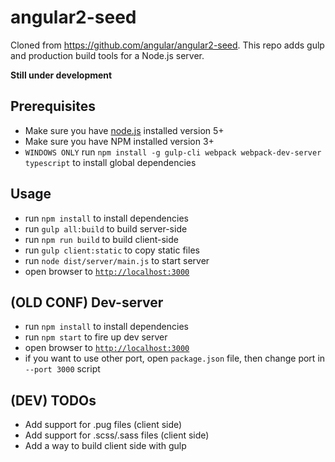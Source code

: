 # angular2-seed

Cloned from https://github.com/angular/angular2-seed.
This repo adds gulp and production build tools for a Node.js server.

**Still under development**

## Prerequisites
- Make sure you have [node.js](https://nodejs.org/) installed version 5+
- Make sure you have NPM installed version 3+
- `WINDOWS ONLY` run `npm install -g gulp-cli webpack webpack-dev-server typescript` to install global dependencies

## Usage
- run `npm install` to install dependencies
- run `gulp all:build` to build server-side
- run `npm run build` to build client-side
- run `gulp client:static` to copy static files
- run `node dist/server/main.js` to start server
- open browser to [`http://localhost:3000`](http://localhost:3000)

## (OLD CONF) Dev-server
- run `npm install` to install dependencies
- run `npm start` to fire up dev server
- open browser to [`http://localhost:3000`](http://localhost:3000)
- if you want to use other port, open `package.json` file, then change port in `--port 3000` script

## (DEV) TODOs
- Add support for .pug files (client side)
- Add support for .scss/.sass files (client side)
- Add a way to build client side with gulp
